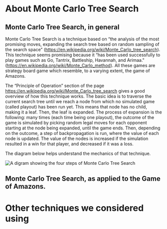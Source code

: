 # About Monte Carlo Tree Search

## Monte Carlo Tree Search, in general

Monte Carlo Tree Search is a technique based on “the analysis of the most promising moves, expanding the search tree based on random sampling of the search space” (https://en.wikipedia.org/wiki/Monte_Carlo_tree_search). This technique seems promising because it “has been used successfully to play games such as Go, Tantrix, Battleship, Havannah, and Arimaa." (https://en.wikipedia.org/wiki/Monte_Carlo_method). All these games are strategy board game which resemble, to a varying extent, the game of Amazons.

The “Principle of Operation” section of the page https://en.wikipedia.org/wiki/Monte_Carlo_tree_search gives a good overview of how this technique works. The basic idea is to traverse the current search tree until we reach a node from which no simulated game (called playout) has been run yet. This means that node has no child, making it a leaf. Then, the leaf is expanded. The process of expansion is the following: many times (each time being one playout), the outcome of the game is simulated by picking random legal moves for each opponent starting at the node being expanded, until the game ends. Then, depending on the outcome, a step of backpropagation is run, where the value of each node is updated. The value of the nodes is increased if the simulation resulted in a win for that player, and decreased if it was a loss.

The diagram below helps understand the mechanics of that technique.

![A digram showing the four steps of Monte Carlo Tree Search](https://upload.wikimedia.org/wikipedia/commons/thumb/2/21/MCTS-steps.svg/2880px-MCTS-steps.svg.png)

## Monte Carlo Tree Search, as applied to the Game of Amazons.

# Other techniques we considered using
